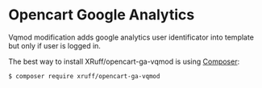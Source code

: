 # Opencart Google Analytics
Vqmod modification adds google analytics user identificator into template but only if user is logged in.

The best way to install XRuff/opencart-ga-vqmod is using  [Composer](http://getcomposer.org/):

```sh
$ composer require xruff/opencart-ga-vqmod
```